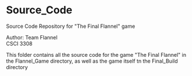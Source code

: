 # Source_Code

Source Code Repository for "The Final Flannel" game

Author: Team Flannel <br />
CSCI 3308 <br />

This folder contains all the source code for the game "The Final Flannel" in the Flannel_Game directory, as well as the game itself tn the Final_Build directory
